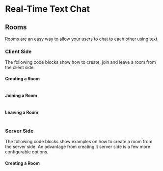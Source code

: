 # Real-Time Text Chat

## **Rooms**
Rooms are an easy way to allow your users to chat to each other using text. 

### **Client Side**
The following code blocks show how to create, join and leave a room from the client side.

#### **Creating a Room**
```
```

#### **Joining a Room** 
```
```

#### **Leaving a Room**
```
```

### **Server Side**
The following code blocks show examples on how to create a room from the server side. An advantage from creating it server side is a few more configurable options. 

#### **Creating a Room**
```TypeScript

```